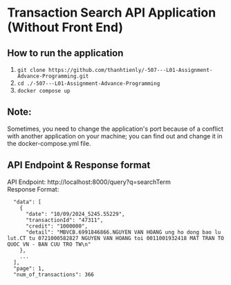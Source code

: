 # Transaction Search API Application (Without Front End)

## How to run the application
1. `git clone https://github.com/thanhtienly/-507---L01-Assignment-Advance-Programming.git`
2. `cd ./-507---L01-Assignment-Advance-Programming`
3. `docker compose up`
## Note:
Sometimes, you need to change the application's port because of a conflict with another application on your machine; you can find out and change it in the docker-compose.yml file.
## API Endpoint & Response format
API Endpoint: http://localhost:8000/query?q=searchTerm </br>
Response Format: 
```
  "data": [
    {
      "date": "10/09/2024_5245.55229",
      "transactionId": "47311",
      "credit": "1000000",
      "detail": "MBVCB.6991846866.NGUYEN VAN HOANG ung ho dong bao lu lut.CT tu 0721000582827 NGUYEN VAN HOANG toi 0011001932418 MAT TRAN TO QUOC VN - BAN CUU TRO TW\n"
    },
    ...
  ],
  "page": 1,
  "num_of_transactions": 366
```
